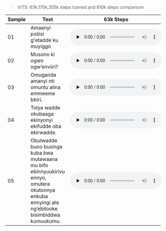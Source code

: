 > VITS: 63k,170k,355k steps trained and 610k steps comparison
<dl>
    <table>
        <thead>
          <tr>
            <th>Sample</th>
            <th>Text</th>
            <th>63k Steps</th>
            <th>170k Steps</th>
            <th>355k Steps</th>
            <th>610k Steps</th>
          </tr>
        </thead>
        <tbody>
          <tr>
            <td>01</td>
            <td>Amaanyi poliisi g'etadde ku muyiggo</td>
            <td><audio controls="" preload="none"><source src="samples/sample01-vits.wav"></audio></td>
            <td><audio controls="" preload="none"><source src="vits_samples/sample01-vits.wav"></audio></td>
            <td><audio controls="" preload="none"><source src="vits_samples/sample01-vits_335k.wav"></audio></td>
            <td><audio controls="" preload="none"><source src="vits_samples/sample01-vits_610k.wav"></audio></td>
          </tr>
          <tr>
            <td>02</td>
            <td>Musono ki ogwo ogw’enviiri?</td>
            <td><audio controls="" preload="none"><source src="samples/sample02-vits.wav"></audio></td>
            <td><audio controls="" preload="none"><source src="vits_samples/sample02-vits.wav"></audio></td>
            <td><audio controls="" preload="none"><source src="vits_samples/sample02-vits_335k.wav"></audio></td>
            <td><audio controls="" preload="none"><source src="vits_samples/sample02-vits_610k.wav"></audio></td>
          </tr>
          <tr>
            <td>03</td>
            <td>Omuganda amanyi nti omuntu alina emmeeme bbiri.</td>
            <td><audio controls="" preload="none"><source src="samples/sample03-vits.wav"></audio></td>
            <td><audio controls="" preload="none"><source src="vits_samples/sample03-vits.wav"></audio></td>
            <td><audio controls="" preload="none"><source src="vits_samples/sample03-vits_335k.wav"></audio></td>
            <td><audio controls="" preload="none"><source src="vits_samples/sample03-vits_610k.wav"></audio></td>
          </tr>
          <tr>
            <td>04</td>
            <td>Tolya wadde okubaaga ekinyonyi ekifudde oba ekirwadde.</td>
            <td><audio controls="" preload="none"><source src="samples/sample04-vits.wav"></audio></td>
            <td><audio controls="" preload="none"><source src="vits_samples/sample04-vits.wav"></audio></td>
            <td><audio controls="" preload="none"><source src="vits_samples/sample04-vits_335k.wav"></audio></td>
            <td><audio controls="" preload="none"><source src="vits_samples/sample04-vits_610k.wav"></audio></td>
          </tr>
          <tr>
            <td>05</td>
            <td>Obulwadde buno businga kuba bwa mutawaana mu bifo ebinnyuukirivu ennyo, omutera okutonnya enkuba ennyingi ate ng’ebitooke bisimbiddwa kumuukumu.</td>
            <td><audio controls="" preload="none"><source src="samples/sample05-vits.wav"></audio></td>
            <td><audio controls="" preload="none"><source src="vits_samples/sample05-vits.wav"></audio></td>
            <td><audio controls="" preload="none"><source src="vits_samples/sample05-vits_335k.wav"></audio></td>
            <td><audio controls="" preload="none"><source src="vits_samples/sample05-vits_610k.wav"></audio></td>
          </tr>
        </tbody>
        </table>
</dl>